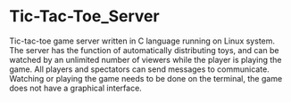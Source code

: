 # Tic-Tac-Toe_Server
Tic-tac-toe game server written in C language running on Linux system. The server has the function of automatically distributing toys, and can be watched by an unlimited number of viewers while the player is playing the game. All players and spectators can send messages to communicate. Watching or playing the game needs to be done on the terminal, the game does not have a graphical interface.
